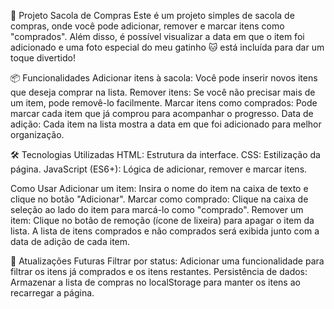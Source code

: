 🛒 Projeto Sacola de Compras
Este é um projeto simples de sacola de compras, onde você pode adicionar, remover e marcar itens como "comprados". Além disso, é possível visualizar a data em que o item foi adicionado e uma foto especial do meu gatinho 🐱 está incluída para dar um toque divertido!


📦 Funcionalidades
Adicionar itens à sacola: Você pode inserir novos itens que deseja comprar na lista.
Remover itens: Se você não precisar mais de um item, pode removê-lo facilmente.
Marcar itens como comprados: Pode marcar cada item que já comprou para acompanhar o progresso.
Data de adição: Cada item na lista mostra a data em que foi adicionado para melhor organização.


🛠️ Tecnologias Utilizadas
HTML: Estrutura da interface.
CSS: Estilização da página.
JavaScript (ES6+): Lógica de adicionar, remover e marcar itens.

Como Usar
Adicionar um item: Insira o nome do item na caixa de texto e clique no botão "Adicionar".
Marcar como comprado: Clique na caixa de seleção ao lado do item para marcá-lo como "comprado".
Remover um item: Clique no botão de remoção (ícone de lixeira) para apagar o item da lista.
A lista de itens comprados e não comprados será exibida junto com a data de adição de cada item.

📅 Atualizações Futuras
Filtrar por status: Adicionar uma funcionalidade para filtrar os itens já comprados e os itens restantes.
Persistência de dados: Armazenar a lista de compras no localStorage para manter os itens ao recarregar a página.